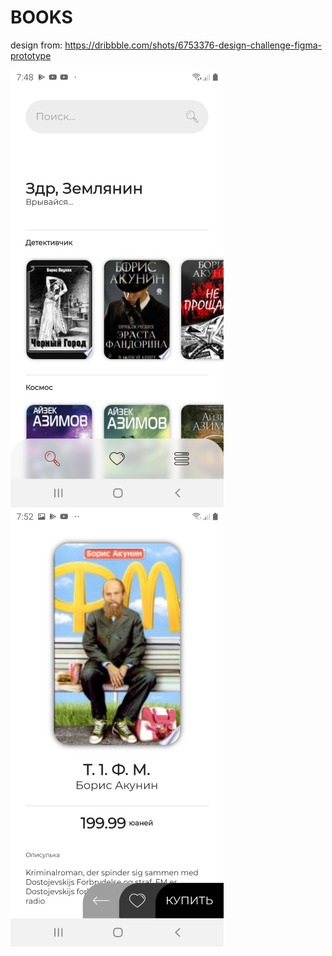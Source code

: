 # BOOKS

design from:
https://dribbble.com/shots/6753376-design-challenge-figma-prototype

![img](s1.jpg) ![img](s2.jpg)

